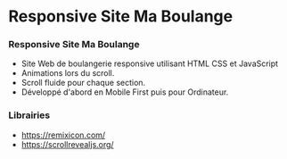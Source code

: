 # Responsive Site Ma Boulange
### Responsive Site Ma Boulange

- Site Web de boulangerie responsive utilisant HTML CSS et JavaScript
- Animations lors du scroll.
- Scroll fluide pour chaque section.
- Développé d'abord en Mobile First puis pour Ordinateur.

### Librairies
- https://remixicon.com/
- https://scrollrevealjs.org/


